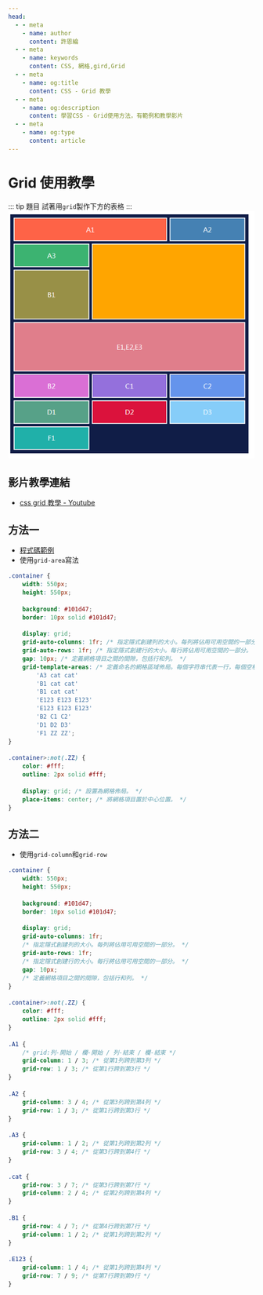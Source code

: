 ```yaml
---
head:
  - - meta
    - name: author
      content: 許恩綸
  - - meta
    - name: keywords
      content: CSS, 網格,gird,Grid
  - - meta
    - name: og:title
      content: CSS - Grid 教學
  - - meta
    - name: og:description
      content: 學習CSS - Grid使用方法，有範例和教學影片
  - - meta
    - name: og:type
      content: article
---
```


# Grid 使用教學

::: tip 題目
試著用`grid`製作下方的表格
:::
![alt text](../assets/basic/grid/image.png)

## 影片教學連結
- [css grid 教學 - Youtube](https://www.youtube.com/watch?v=jV2maiP0Z7s)

## 方法一
- [程式碼範例](https://github.com/ntub-dp/css-training/tree/main/grid-css)
- 使用`grid-area`寫法

```css
.container {
    width: 550px;
    height: 550px;

    background: #101d47;
    border: 10px solid #101d47;

    display: grid;
    grid-auto-columns: 1fr; /* 指定隱式創建列的大小。每列將佔用可用空間的一部分。 */
    grid-auto-rows: 1fr; /* 指定隱式創建行的大小。每行將佔用可用空間的一部分。 */
    gap: 10px; /* 定義網格項目之間的間隙，包括行和列。 */
    grid-template-areas: /* 定義命名的網格區域佈局。每個字符串代表一行，每個空格分隔的值代表一個區域。 */
        'A3 cat cat'
        'B1 cat cat'
        'B1 cat cat'
        'E123 E123 E123'
        'E123 E123 E123'
        'B2 C1 C2'
        'D1 D2 D3'
        'F1 ZZ ZZ';
}

.container>:not(.ZZ) {
    color: #fff;
    outline: 2px solid #fff;

    display: grid; /* 設置為網格佈局。 */
    place-items: center; /* 將網格項目置於中心位置。 */
}
```

## 方法二

- 使用`grid-column`和`grid-row`

```css
.container {
    width: 550px;
    height: 550px;

    background: #101d47;
    border: 10px solid #101d47;

    display: grid;
    grid-auto-columns: 1fr;
    /* 指定隱式創建列的大小。每列將佔用可用空間的一部分。 */
    grid-auto-rows: 1fr;
    /* 指定隱式創建行的大小。每行將佔用可用空間的一部分。 */
    gap: 10px;
    /* 定義網格項目之間的間隙，包括行和列。 */
}

.container>:not(.ZZ) {
    color: #fff;
    outline: 2px solid #fff;
}

.A1 {
    /* grid:列-開始 / 欄-開始 / 列-結束 / 欄-結束 */
    grid-column: 1 / 3; /* 從第1列跨到第3列 */
    grid-row: 1 / 3; /* 從第1行跨到第3行 */
}

.A2 {
    grid-column: 3 / 4; /* 從第3列跨到第4列 */
    grid-row: 1 / 3; /* 從第1行跨到第3行 */
}

.A3 {
    grid-column: 1 / 2; /* 從第1列跨到第2列 */
    grid-row: 3 / 4; /* 從第3行跨到第4行 */
}

.cat {
    grid-row: 3 / 7; /* 從第3行跨到第7行 */
    grid-column: 2 / 4; /* 從第2列跨到第4列 */
}

.B1 {
    grid-row: 4 / 7; /* 從第4行跨到第7行 */
    grid-column: 1 / 2; /* 從第1列跨到第2列 */
}

.E123 {
    grid-column: 1 / 4; /* 從第1列跨到第4列 */
    grid-row: 7 / 9; /* 從第7行跨到第9行 */
}
```